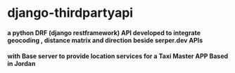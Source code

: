 # django-thirdpartyapi 
#### a python DRF (django restframework) API developed to integrate geocoding , distance matrix and direction beside serper.dev APIs 
#### with Base server to provide location services for a Taxi Master APP Based in Jordan 
